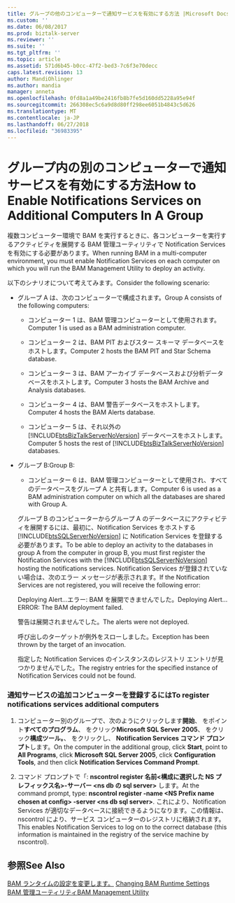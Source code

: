 ```yaml
---
title: グループの他のコンピューターで通知サービスを有効にする方法 |Microsoft Docs
ms.custom: ''
ms.date: 06/08/2017
ms.prod: biztalk-server
ms.reviewer: ''
ms.suite: ''
ms.tgt_pltfrm: ''
ms.topic: article
ms.assetid: 571d6b45-b0cc-47f2-bed3-7c6f3e70decc
caps.latest.revision: 13
author: MandiOhlinger
ms.author: mandia
manager: anneta
ms.openlocfilehash: 0fd8a1a49be2416fb8b7fe5d160dd5228a95e94f
ms.sourcegitcommit: 266308ec5c6a9d8d80ff298ee6051b4843c5d626
ms.translationtype: MT
ms.contentlocale: ja-JP
ms.lasthandoff: 06/27/2018
ms.locfileid: "36983395"
---
```

# <a name="how-to-enable-notifications-services-on-additional-computers-in-a-group"></a><span data-ttu-id="5dd8b-102">グループ内の別のコンピューターで通知サービスを有効にする方法</span><span class="sxs-lookup"><span data-stu-id="5dd8b-102">How to Enable Notifications Services on Additional Computers In A Group</span></span>
<span data-ttu-id="5dd8b-103">複数コンピューター環境で BAM を実行するときに、各コンピューターを実行するアクティビティを展開する BAM 管理ユーティリティで Notification Services を有効にする必要があります。</span><span class="sxs-lookup"><span data-stu-id="5dd8b-103">When running BAM in a multi-computer environment, you must enable Notification Services on each computer on which you will run the BAM Management Utility to deploy an activity.</span></span>  
  
 <span data-ttu-id="5dd8b-104">以下のシナリオについて考えてみます。</span><span class="sxs-lookup"><span data-stu-id="5dd8b-104">Consider the following scenario:</span></span>  
  
- <span data-ttu-id="5dd8b-105">グループ A は、次のコンピューターで構成されます。</span><span class="sxs-lookup"><span data-stu-id="5dd8b-105">Group A consists of the following computers:</span></span>  
  
  - <span data-ttu-id="5dd8b-106">コンピューター 1 は、BAM 管理コンピューターとして使用されます。</span><span class="sxs-lookup"><span data-stu-id="5dd8b-106">Computer 1 is used as a BAM administration computer.</span></span>  
  
  - <span data-ttu-id="5dd8b-107">コンピューター 2 は、BAM PIT およびスター スキーマ データベースをホストします。</span><span class="sxs-lookup"><span data-stu-id="5dd8b-107">Computer 2 hosts the BAM PIT and Star Schema database.</span></span>  
  
  - <span data-ttu-id="5dd8b-108">コンピューター 3 は、BAM アーカイブ データベースおよび分析データベースをホストします。</span><span class="sxs-lookup"><span data-stu-id="5dd8b-108">Computer 3 hosts the BAM Archive and Analysis databases.</span></span>  
  
  - <span data-ttu-id="5dd8b-109">コンピューター 4 は、BAM 警告データベースをホストします。</span><span class="sxs-lookup"><span data-stu-id="5dd8b-109">Computer 4 hosts the BAM Alerts database.</span></span>  
  
  - <span data-ttu-id="5dd8b-110">コンピューター 5 は、それ以外の [!INCLUDE[btsBizTalkServerNoVersion](../includes/btsbiztalkservernoversion-md.md)] データベースをホストします。</span><span class="sxs-lookup"><span data-stu-id="5dd8b-110">Computer 5 hosts the rest of [!INCLUDE[btsBizTalkServerNoVersion](../includes/btsbiztalkservernoversion-md.md)] databases.</span></span>  
  
- <span data-ttu-id="5dd8b-111">グループ B:</span><span class="sxs-lookup"><span data-stu-id="5dd8b-111">Group B:</span></span>  
  
  -   <span data-ttu-id="5dd8b-112">コンピューター 6 は、BAM 管理コンピューターとして使用され、すべてのデータベースをグループ A と共有します。</span><span class="sxs-lookup"><span data-stu-id="5dd8b-112">Computer 6 is used as a BAM administration computer on which all the databases are shared with Group A.</span></span>  
  
  <span data-ttu-id="5dd8b-113">グループ B のコンピューターからグループ A のデータベースにアクティビティを展開するには、最初に、Notification Services をホストする [!INCLUDE[btsSQLServerNoVersion](../includes/btssqlservernoversion-md.md)] に Notification Services を登録する必要があります。</span><span class="sxs-lookup"><span data-stu-id="5dd8b-113">To be able to deploy an activity to the databases in group A from the computer in group B, you must first register the Notification Services with the [!INCLUDE[btsSQLServerNoVersion](../includes/btssqlservernoversion-md.md)] hosting the notifications services.</span></span> <span data-ttu-id="5dd8b-114">Notification Services が登録されていない場合は、次のエラー メッセージが表示されます。</span><span class="sxs-lookup"><span data-stu-id="5dd8b-114">If the Notification Services are not registered, you will receive the following error:</span></span>  
  
  <span data-ttu-id="5dd8b-115">Deploying Alert...エラー: BAM を展開できませんでした。</span><span class="sxs-lookup"><span data-stu-id="5dd8b-115">Deploying Alert... ERROR: The BAM deployment failed.</span></span>  
  
  <span data-ttu-id="5dd8b-116">警告は展開されませんでした。</span><span class="sxs-lookup"><span data-stu-id="5dd8b-116">The alerts were not deployed.</span></span>  
  
  <span data-ttu-id="5dd8b-117">呼び出しのターゲットが例外をスローしました。</span><span class="sxs-lookup"><span data-stu-id="5dd8b-117">Exception has been thrown by the target of an invocation.</span></span>  
  
  <span data-ttu-id="5dd8b-118">指定した Notification Services のインスタンスのレジストリ エントリが見つかりませんでした。</span><span class="sxs-lookup"><span data-stu-id="5dd8b-118">The registry entries for the specified instance of Notification Services could not be found.</span></span>  
  
### <a name="to-register-notifications-services-additional-computers"></a><span data-ttu-id="5dd8b-119">通知サービスの追加コンピューターを登録するには</span><span class="sxs-lookup"><span data-stu-id="5dd8b-119">To register notifications services additional computers</span></span>  
  
1.  <span data-ttu-id="5dd8b-120">コンピューター別のグループで、次のようにクリックします**開始**、 をポイント**すべてのプログラム**、 をクリック**Microsoft SQL Server 2005**、 をクリック**構成ツール。**、 をクリックし、 **Notification Services コマンド プロンプト**します。</span><span class="sxs-lookup"><span data-stu-id="5dd8b-120">On the computer in the additional group, click **Start**, point to **All Programs**, click **Microsoft SQL Server 2005**, click **Configuration Tools**, and then click **Notification Services Command Prompt**.</span></span>  
  
2.  <span data-ttu-id="5dd8b-121">コマンド プロンプトで「: **nscontrol register 名前\<構成に選択した NS プレフィックス名\>-サーバー \<ns db の sql server\>** します。</span><span class="sxs-lookup"><span data-stu-id="5dd8b-121">At the command prompt, type: **nscontrol register -name \<NS Prefix name chosen at config\> -server \<ns db sql server\>**.</span></span> <span data-ttu-id="5dd8b-122">これにより、Notification Services が適切なデータベースに接続できるようになります。この情報は、nscontrol により、サービス コンピューターのレジストリに格納されます。</span><span class="sxs-lookup"><span data-stu-id="5dd8b-122">This enables Notification Services to log on to the correct database (this information is maintained in the registry of the service machine by nscontrol).</span></span>  
  
## <a name="see-also"></a><span data-ttu-id="5dd8b-123">参照</span><span class="sxs-lookup"><span data-stu-id="5dd8b-123">See Also</span></span>  
 <span data-ttu-id="5dd8b-124">[BAM ランタイムの設定を変更します。](../core/changing-bam-runtime-settings.md) </span><span class="sxs-lookup"><span data-stu-id="5dd8b-124">[Changing BAM Runtime Settings](../core/changing-bam-runtime-settings.md) </span></span>  
 [<span data-ttu-id="5dd8b-125">BAM 管理ユーティリティ</span><span class="sxs-lookup"><span data-stu-id="5dd8b-125">BAM Management Utility</span></span>](../core/bam-management-utility.md)